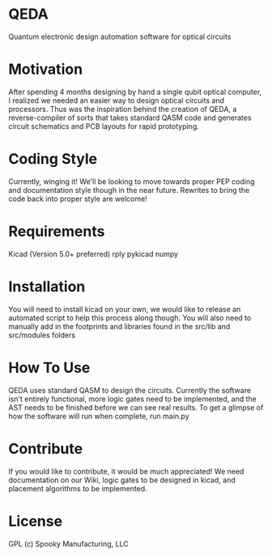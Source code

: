 # QEDA
Quantum electronic design automation software for optical circuits

# Motivation
After spending 4 months designing by hand a single qubit optical computer, I realized we needed an easier way to design optical circuits and processors. Thus was the inspiration behind the creation of QEDA, a reverse-compiler of sorts that takes standard QASM code and generates circuit schematics and PCB layouts for rapid prototyping.

# Coding Style
Currently, winging it! We'll be looking to move towards proper PEP coding and documentation style though in the near future. Rewrites to bring the code back into proper style are welcome!

# Requirements
Kicad (Version 5.0+ preferred)
rply
pykicad
numpy

# Installation
You will need to install kicad on your own, we would like to release an automated script to help this process along though. You will also need to manually add in the footprints and libraries found in the src/lib and src/modules folders

# How To Use
QEDA uses standard QASM to design the circuits. Currently the software isn't entirely functional, more logic gates need to be implemented, and the AST needs to be finished before we can see real results. To get a glimpse of how the software will run when complete, run main.py

# Contribute
If you would like to contribute, it would be much appreciated! We need documentation on our Wiki, logic gates to be designed in kicad, and placement algorithms to be implemented.

# License
GPL (c) Spooky Manufacturing, LLC
